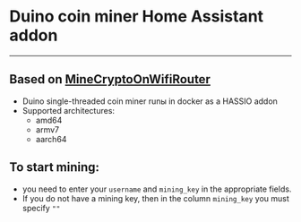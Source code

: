 
# Duino coin miner Home Assistant addon
_____
## Based on [MineCryptoOnWifiRouter](https://github.com/BastelPichi/MineCryptoOnWifiRouter)

- Duino single-threaded coin miner runы in docker as a HASSIO addon
- Supported architectures:
  - amd64
  - armv7
  - aarch64
 
 ## To start mining: 
 - you need to enter your `username` and `mining_key` in the appropriate fields. 
 - If you do not have a mining key, then in the column `mining_key` you must specify `""`
  


